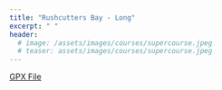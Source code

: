 ```yaml
---
title: "Rushcutters Bay - Long"
excerpt: " "
header:
  # image: /assets/images/courses/supercourse.jpeg
  # teaser: assets/images/courses/supercourse.jpeg
---
```


<div class="strava-embed-placeholder" data-embed-type="route" data-embed-id="3301483798414568070" data-full-width="true" data-style="standard" data-map-hash="12.78/-33.86525/151.21866" data-club-id="109154" data-from-embed="true"></div><script src="https://strava-embeds.com/embed.js"></script>

<a href="\assets\gpx_files\rushcutters-bay-long.gpx">GPX File</a>
